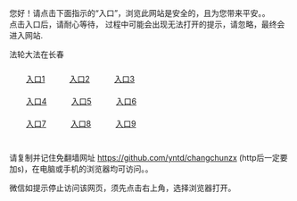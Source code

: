 您好！请点击下面指示的“入口”，浏览此网站是安全的，且为您带来平安。。 <br/>
点击入口后，请耐心等待， 过程中可能会出现无法打开的提示，请忽略，最终会进入网站. </br>

法轮大法在长春<br/>
<div style="padding:10px"><a style="margin:20px" target="_blank" href="https://dg3wnzcnxy8bq.cloudfront.net/2Qpsp?ffymcj" id="ccLink1" rel="nofollow">入口1</a> <a target="_blank" style="margin:20px" href="https://d2kol8i3k6hpi5.cloudfront.net/2Qpsp?sxlpnx" id="ccLink2" rel="nofollow">入口2</a> <a style="margin:20px" target="_blank" href="https://dlaizpq1jg35b.cloudfront.net/2Qpsp?lxblklq" id="ccLink3" rel="nofollow">入口3</a></div>

<div style="padding:10px" ><a style="margin:20px" target="_blank" href="https://dg3wnzcnxy8bq.cloudfront.net/2Qpsp?ffymcj" id="ccLink4" rel="nofollow">入口4</a> <a style="margin:20px" href="https://d2kol8i3k6hpi5.cloudfront.net/2Qpsp?sxlpnx" target="_blank" id="ccLink5" rel="nofollow">入口5</a> <a style="margin:20px" href="https://dlaizpq1jg35b.cloudfront.net/2Qpsp?lxblklq" target="_blank" id="ccLink6" rel="nofollow">入口6</a></div>

<div style="padding:10px"><a style="margin:20px" target="_blank" href="https://dg3wnzcnxy8bq.cloudfront.net/2Qpsp?ffymcj" id="ccLink7" rel="nofollow">入口7</a> <a style="margin:20px" href="https://d2kol8i3k6hpi5.cloudfront.net/2Qpsp?sxlpnx" target="_blank" id="ccLink8" rel="nofollow">入口8</a> <a style="margin:20px" target="_blank" href="https://dlaizpq1jg35b.cloudfront.net/2Qpsp?lxblklq" id="ccLink9" rel="nofollow">入口9</a></div>

<br/>



请复制并记住免翻墙网址 https://github.com/yntd/changchunzx (http后一定要加s)，在电脑或手机的浏览器均可访问。。<br/>

微信如提示停止访问该网页，须先点击右上角，选择浏览器打开。

